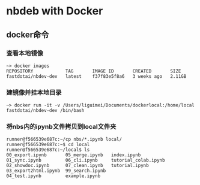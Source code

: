 
# nbdeb with Docker
## docker命令
### 查看本地镜像
```
~> docker images                            
REPOSITORY            TAG       IMAGE ID       CREATED       SIZE
fastdotai/nbdev-dev   latest    f37f83e5f8a6   3 weeks ago   2.11GB
```
### 建镜像并挂本地目录

`~> docker run -it -v /Users/liguimei/Documents/dockerlocal:/home/local fastdotai/nbdev-dev /bin/bash`

### 将nbs内的ipynb文件拷贝到local文件夹
```
runner@f566539e687c:~/cp nbs/*.ipynb local/
runner@f566539e687c:~$ cd local
runner@f566539e687c:~/local$ ls
00_export.ipynb       05_merge.ipynb   index.ipynb
01_sync.ipynb         06_cli.ipynb     tutorial_colab.ipynb
02_showdoc.ipynb      07_clean.ipynb   tutorial.ipynb
03_export2html.ipynb  99_search.ipynb
04_test.ipynb         example.ipynb
```

